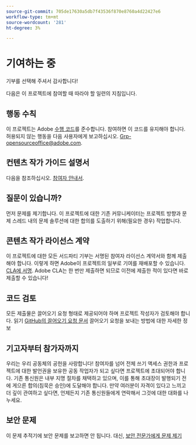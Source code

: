 ```yaml
---
source-git-commit: 705de17630a5db7f43536f870e8760a4d22427e6
workflow-type: tm+mt
source-wordcount: '281'
ht-degree: 3%

---
```

# 기여하는 중

기부를 선택해 주셔서 감사합니다!

다음은 이 프로젝트에 참여할 때 따라야 할 일련의 지침입니다.

## 행동 수칙

이 프로젝트는 Adobe [수행 코드](code-of-conduct.md)를 준수합니다. 참여하면 이 코드를 유지해야 합니다. 허용되지 않는 행동을 다음 사용자에게 보고하십시오.
[Grp-opensourceoffice@adobe.com](mailto:Grp-opensourceoffice@adobe.com).

## 컨텐츠 작가 가이드 설명서

다음을 참조하십시오. [참여자 안내서](https://experienceleague.adobe.com/docs/contributor/contributor-guide/introduction.html).

## 질문이 있습니까?

먼저 문제를 제기합니다. 이 프로젝트에 대한 기존 커뮤니케이터는 프로젝트 방향과 문제 스레드 내의 문제 솔루션에 대한 합의를 도출하기 위해(필요한 경우) 작업합니다.

## 콘텐츠 작가 라이선스 계약

이 프로젝트에 대한 모든 서드파티 기부는 서명된 참여자 라이선스 계약서와 함께 제출해야 합니다. 이렇게 하면 Adobe이 프로젝트의 일부로 기여를 재배포할 수 있습니다. [CLA에 서명](http://opensource.adobe.com/cla.html). Adobe CLA는 한 번만 제출하면 되므로 이전에 제출한 적이 있다면 바로 제출할 수 있습니다!

## 코드 검토

모든 제출물은 끌어오기 요청 형태로 제공되어야 하며 프로젝트 작성자가 검토해야 합니다. 읽기 [GitHub의 끌어오기 요청 문서](https://help.github.com/articles/about-pull-requests/)
끌어오기 요청을 보내는 방법에 대한 자세한 정보

<!--
Lastly, please follow the [pull request template](PULL_REQUEST_TEMPLATE.md) when
submitting a pull request!
-->

## 기고자부터 참가자까지

우리는 우리 공동체의 공헌을 사랑합니다! 참여자를 넘어 전체 쓰기 액세스 권한과 프로젝트에 대한 발언권을 보유한 공동 작업자가 되고 싶다면 프로젝트에 초대되어야 합니다. 기존 통신원은 내부 지명 절차를 채택하고 있으며, 이를 통해 초대장이 발행되기 전에 게으른 합의(침묵은 승인)에 도달해야 합니다. 만약 여러분이 자격이 있다고 느끼고 더 깊이 관여하고 싶다면, 언제든지 기존 통신원들에게 연락해서 그것에 대한 대화를 나누세요.

## 보안 문제

이 문제 추적기에 보안 문제를 보고하면 안 됩니다. 대신, [보안 전문가에게 문제 제기](https://helpx.adobe.com/security/alertus.html)
